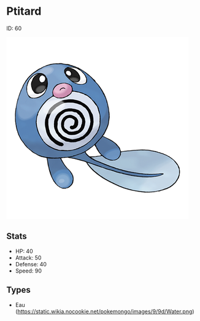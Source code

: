 # Ptitard


ID: 60

![](https://raw.githubusercontent.com/PokeAPI/sprites/master/sprites/pokemon/other/official-artwork/60.png "Ptitard")

## Stats


 - HP: 40
 - Attack: 50
 - Defense: 40
 - Speed: 90

## Types


 - Eau (https://static.wikia.nocookie.net/pokemongo/images/9/9d/Water.png)
